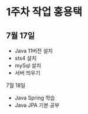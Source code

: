 1주차 작업 홍용택
===
7월 17일
---
- Java 11버전 설치
- sts4 설치 
- mySql 설치
- 서버 띄우기

7월 18일
- Java Spring 학습
- Java JPA 기본 공부 